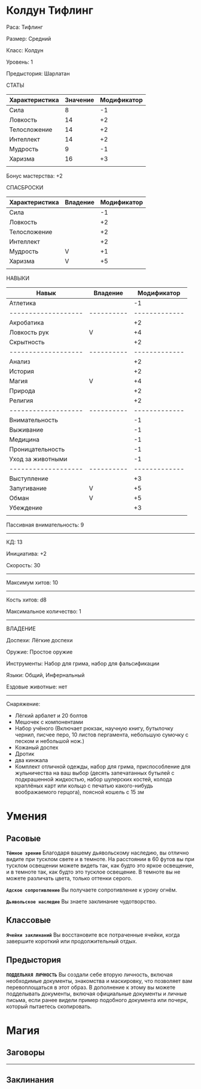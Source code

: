# Колдун Тифлинг
Раса: Тифлинг

Размер: Средний

Класс: Колдун 

Уровень: 1

Предыстория: Шарлатан

СТАТЫ

| Характеристика | Значение | Модификатор |
|----------------|----------|-------------|
| Сила           |     8    |      -1     |
| Ловкость       |     14   |      +2     |
| Телосложение   |     14   |      +2     |
| Интеллект      |     14   |      +2     |
| Мудрость       |     9    |      -1     |
| Харизма        |     16   |      +3     |
|                |          |             |

Бонус мастерства: +2

СПАСБРОСКИ

| Характеристика | Владение | Модификатор |
|----------------|----------|-------------|
| Сила           |          |      -1     |
| Ловкость       |          |      +2     |
| Телосложение   |          |      +2     |
| Интеллект      |          |      +2     |
| Мудрость       |    V     |      +1     |
| Харизма        |    V     |      +5     |
|                |          |             |

НАВЫКИ

| Навык             | Владение | Модификатор |
|-------------------|----------|-------------|
| Атлетика          |          |     -1      |
|-------------------|----------|-------------|
| Акробатика        |          |     +2      |
| Ловкость рук      |    V     |     +4      |
| Скрытность        |          |     +2      |
|-------------------|----------|-------------|
| Анализ            |          |     +2      |
| История           |          |     +2      |
| Магия             |    V     |     +4      |
| Природа           |          |     +2      |
| Религия           |          |     +2      |
|-------------------|----------|-------------|
| Внимательность    |          |     -1      |
| Выживание         |          |     -1      |
| Медицина          |          |     -1      |
| Проницательность  |          |     -1      |
| Уход за животными |          |     -1      |
|-------------------|----------|-------------|
| Выступление       |          |     +3      |
| Запугивание       |    V     |     +5      |
| Обман             |    V     |     +5      |
| Убеждение         |          |     +3      |
|                   |          |             |

Пассивная внимательность: 9

------------

КД: 13

Инициатива: +2

Скорость: 30

------------

Максимум хитов: 10

------------

Кость хитов: d8

Максимальное количество: 1

------------

ВЛАДЕНИЕ

Доспехи: Лёгкие доспехи

Оружие: Простое оружие

Инструменты: Набор для грима, набор для фальсификации

Языки: Общий, Инфернальный

Ездовые животные: нет

------------

Снаряжение: 
+ Лёгкий арбалет и 20 болтов
+ Мешочек с компонентами
+ Набор учёного (Включает рюкзак, научную книгу, бутылочку чернил, писчее перо, 10 листов пергамента, небольшую сумочку с песком и небольшой нож.)
+ Кожаный доспех
+ Дротик
+ два кинжала
+ Комплект отличной одежды, набор для грима, приспособление для жульничества на ваш выбор (десять запечатанных бутылей с подкрашенной жидкостью, набор шулерских костей, колода краплёных карт или кольцо с печатью какого-нибудь воображаемого герцога), поясной кошель с 15 зм


# Умения
## Расовые
**`Тёмное зрение`** Благодаря вашему дьявольскому наследию, вы отлично видите при тусклом свете и в темноте. На расстоянии в 60 футов вы при тусклом освещении можете видеть так, как будто это яркое освещение, и в темноте так, как будто это тусклое освещение. В темноте вы не можете различать цвета, только оттенки серого. 

**`Адское сопротивление`** Вы получаете сопротивление к урону огнём. 

**`Дьявольское наследие`** Вы знаете заклинание чудотворство. 

## Классовые
**`Ячейки заклинаний`** Вы восстановите все потраченные ячейки, когда завершите короткий или продолжительный отдых. 

## Предыстория
**`ПОДДЕЛЬНАЯ ЛИЧНОСТЬ`** Вы создали себе вторую личность, включая необходимые документы, знакомства и маскировку, что позволяет вам перевоплощаться в этот образ. В дополнение к этому вы можете подделывать документы, включая официальные документы и личные письма, если ранее видели пример подобного документа или почерк, который пытаетесь скопировать. 

# Магия
## Заговоры

------------

## Заклинания
